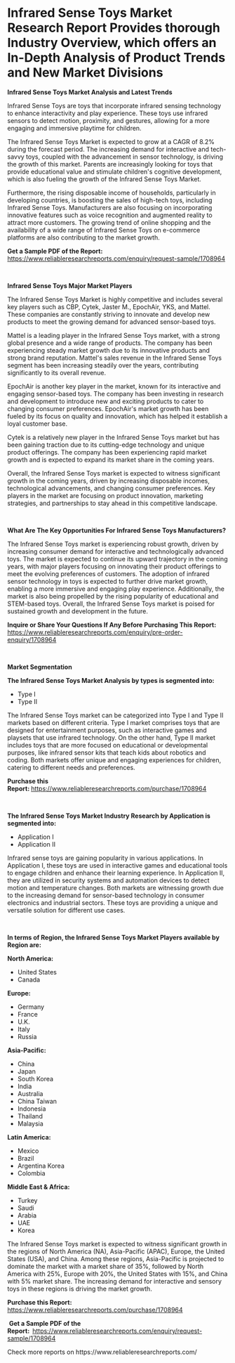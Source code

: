 <p><h1>Infrared Sense Toys Market Research Report Provides thorough Industry Overview, which offers an In-Depth Analysis of Product Trends and New Market Divisions</h1></p><p><strong>Infrared Sense Toys Market Analysis and Latest Trends</strong></p>
<p><p>Infrared Sense Toys are toys that incorporate infrared sensing technology to enhance interactivity and play experience. These toys use infrared sensors to detect motion, proximity, and gestures, allowing for a more engaging and immersive playtime for children.</p><p>The Infrared Sense Toys Market is expected to grow at a CAGR of 8.2% during the forecast period. The increasing demand for interactive and tech-savvy toys, coupled with the advancement in sensor technology, is driving the growth of this market. Parents are increasingly looking for toys that provide educational value and stimulate children's cognitive development, which is also fueling the growth of the Infrared Sense Toys Market.</p><p>Furthermore, the rising disposable income of households, particularly in developing countries, is boosting the sales of high-tech toys, including Infrared Sense Toys. Manufacturers are also focusing on incorporating innovative features such as voice recognition and augmented reality to attract more customers. The growing trend of online shopping and the availability of a wide range of Infrared Sense Toys on e-commerce platforms are also contributing to the market growth.</p></p>
<p><strong>Get a Sample PDF of the Report:&nbsp;</strong> <a href="https://www.reliableresearchreports.com/enquiry/request-sample/1708964">https://www.reliableresearchreports.com/enquiry/request-sample/1708964</a></p>
<p>&nbsp;</p>
<p><strong>Infrared Sense Toys Major Market Players</strong></p>
<p><p>The Infrared Sense Toys Market is highly competitive and includes several key players such as CBP, Cytek, Jaster M., EpochAir, YKS, and Mattel. These companies are constantly striving to innovate and develop new products to meet the growing demand for advanced sensor-based toys.</p><p>Mattel is a leading player in the Infrared Sense Toys market, with a strong global presence and a wide range of products. The company has been experiencing steady market growth due to its innovative products and strong brand reputation. Mattel's sales revenue in the Infrared Sense Toys segment has been increasing steadily over the years, contributing significantly to its overall revenue.</p><p>EpochAir is another key player in the market, known for its interactive and engaging sensor-based toys. The company has been investing in research and development to introduce new and exciting products to cater to changing consumer preferences. EpochAir's market growth has been fueled by its focus on quality and innovation, which has helped it establish a loyal customer base.</p><p>Cytek is a relatively new player in the Infrared Sense Toys market but has been gaining traction due to its cutting-edge technology and unique product offerings. The company has been experiencing rapid market growth and is expected to expand its market share in the coming years.</p><p>Overall, the Infrared Sense Toys market is expected to witness significant growth in the coming years, driven by increasing disposable incomes, technological advancements, and changing consumer preferences. Key players in the market are focusing on product innovation, marketing strategies, and partnerships to stay ahead in this competitive landscape.</p></p>
<p>&nbsp;</p>
<p><strong>What Are The Key Opportunities For Infrared Sense Toys Manufacturers?</strong></p>
<p><p>The Infrared Sense Toys market is experiencing robust growth, driven by increasing consumer demand for interactive and technologically advanced toys. The market is expected to continue its upward trajectory in the coming years, with major players focusing on innovating their product offerings to meet the evolving preferences of customers. The adoption of infrared sensor technology in toys is expected to further drive market growth, enabling a more immersive and engaging play experience. Additionally, the market is also being propelled by the rising popularity of educational and STEM-based toys. Overall, the Infrared Sense Toys market is poised for sustained growth and development in the future.</p></p>
<p><strong>Inquire or Share Your Questions If Any Before Purchasing This Report:</strong> <a href="https://www.reliableresearchreports.com/enquiry/pre-order-enquiry/1708964">https://www.reliableresearchreports.com/enquiry/pre-order-enquiry/1708964</a></p>
<p>&nbsp;</p>
<p><strong>Market Segmentation</strong></p>
<p><strong>The Infrared Sense Toys Market Analysis by types is segmented into:</strong></p>
<p><ul><li>Type I</li><li>Type II</li></ul></p>
<p><p>The Infrared Sense Toys market can be categorized into Type I and Type II markets based on different criteria. Type I market comprises toys that are designed for entertainment purposes, such as interactive games and playsets that use infrared technology. On the other hand, Type II market includes toys that are more focused on educational or developmental purposes, like infrared sensor kits that teach kids about robotics and coding. Both markets offer unique and engaging experiences for children, catering to different needs and preferences.</p></p>
<p><strong>Purchase this Report:&nbsp;</strong><a href="https://www.reliableresearchreports.com/purchase/1708964">https://www.reliableresearchreports.com/purchase/1708964</a></p>
<p>&nbsp;</p>
<p><strong>The Infrared Sense Toys Market Industry Research by Application is segmented into:</strong></p>
<p><ul><li>Application I</li><li>Application II</li></ul></p>
<p><p>Infrared sense toys are gaining popularity in various applications. In Application I, these toys are used in interactive games and educational tools to engage children and enhance their learning experience. In Application II, they are utilized in security systems and automation devices to detect motion and temperature changes. Both markets are witnessing growth due to the increasing demand for sensor-based technology in consumer electronics and industrial sectors. These toys are providing a unique and versatile solution for different use cases.</p></p>
<p>&nbsp;</p>
<p><strong>In terms of Region, the Infrared Sense Toys Market Players available by Region are:</strong></p>
<p>
    <p> <strong> North America: </strong>
        <ul>
            <li>United States</li>
            <li>Canada</li>
        </ul>
        </p> 
    <p> <strong> Europe: </strong>
        <ul>
            <li>Germany</li>
            <li>France</li>
            <li>U.K.</li>
            <li>Italy</li>
            <li>Russia</li>
        </ul>
        </p> 
    <p> <strong> Asia-Pacific: </strong>
        <ul>
            <li>China</li>
            <li>Japan</li>
            <li>South Korea</li>
            <li>India</li>
            <li>Australia</li>
            <li>China Taiwan</li>
            <li>Indonesia</li>
            <li>Thailand</li>
            <li>Malaysia</li>
        </ul>
        </p> 
    <p> <strong> Latin America: </strong>
        <ul>
            <li>Mexico</li>
            <li>Brazil</li>
            <li>Argentina Korea</li>
            <li>Colombia</li>
        </ul>
        </p> 
    <p> <strong> Middle East & Africa: </strong>
        <ul>
            <li>Turkey</li>
            <li>Saudi</li>
            <li>Arabia</li>
            <li>UAE</li>
            <li>Korea</li>
        </ul>
    </p>
    </p>
<p><p>The Infrared Sense Toys market is expected to witness significant growth in the regions of North America (NA), Asia-Pacific (APAC), Europe, the United States (USA), and China. Among these regions, Asia-Pacific is projected to dominate the market with a market share of 35%, followed by North America with 25%, Europe with 20%, the United States with 15%, and China with 5% market share. The increasing demand for interactive and sensory toys in these regions is driving the market growth.</p></p>
<p><strong>Purchase this Report: </strong><a href="https://www.reliableresearchreports.com/purchase/1708964">https://www.reliableresearchreports.com/purchase/1708964</a></p>
<p>&nbsp;<strong>Get a Sample PDF of the Report:&nbsp;&nbsp;</strong><a href="https://www.reliableresearchreports.com/enquiry/request-sample/1708964">https://www.reliableresearchreports.com/enquiry/request-sample/1708964</a></p>
<p><strong></strong></p>
<p>Check more reports on https://www.reliableresearchreports.com/</p>